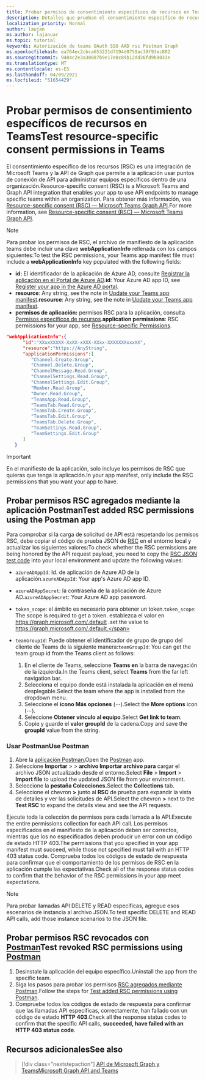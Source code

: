 ```yaml
---
title: Probar permisos de consentimiento específicos de recursos en Teams
description: Detalles que prueban el consentimiento específico de recursos en Teams con Postman
localization_priority: Normal
author: laujan
ms.author: lajanuar
ms.topic: tutorial
keywords: Autorización de teams OAuth SSO AAD rsc Postman Graph
ms.openlocfilehash: ea764ec2cbca653221d7194d0759ac39f93ec802
ms.sourcegitcommit: 9404c2e3a30887b9e17e0c89b12dd26fd9b8033e
ms.translationtype: MT
ms.contentlocale: es-ES
ms.lasthandoff: 04/09/2021
ms.locfileid: "51654429"
---
```

# <a name="test-resource-specific-consent-permissions-in-teams"></a><span data-ttu-id="16f1f-104">Probar permisos de consentimiento específicos de recursos en Teams</span><span class="sxs-lookup"><span data-stu-id="16f1f-104">Test resource-specific consent permissions in Teams</span></span>

<span data-ttu-id="16f1f-105">El consentimiento específico de los recursos (RSC) es una integración de Microsoft Teams y la API de Graph que permite a la aplicación usar puntos de conexión de API para administrar equipos específicos dentro de una organización.</span><span class="sxs-lookup"><span data-stu-id="16f1f-105">Resource-specific consent (RSC) is a Microsoft Teams and Graph API integration that enables your app to use API endpoints to manage specific teams within an organization.</span></span> <span data-ttu-id="16f1f-106">Para obtener más información, vea [Resource-specific consent (RSC) — Microsoft Teams Graph API](resource-specific-consent.md).</span><span class="sxs-lookup"><span data-stu-id="16f1f-106">For more information, see [Resource-specific consent (RSC) — Microsoft Teams Graph API](resource-specific-consent.md).</span></span>

> [!NOTE]
> <span data-ttu-id="16f1f-107">Para probar los permisos de RSC, el archivo de manifiesto de la aplicación teams debe incluir una clave **webApplicationInfo** rellenada con los campos siguientes:</span><span class="sxs-lookup"><span data-stu-id="16f1f-107">To test the RSC permissions, your Teams app manifest file must include a **webApplicationInfo** key populated with the following fields:</span></span>
>
> - <span data-ttu-id="16f1f-108">**id:** El identificador de la aplicación de Azure AD, consulte [Registrar la aplicación en el Portal de Azure AD](resource-specific-consent.md#register-your-app-with-microsoft-identity-platform-via-the-azure-ad-portal).</span><span class="sxs-lookup"><span data-stu-id="16f1f-108">**id**: Your Azure AD app ID, see [Register your app in the Azure AD portal](resource-specific-consent.md#register-your-app-with-microsoft-identity-platform-via-the-azure-ad-portal).</span></span>
> - <span data-ttu-id="16f1f-109">**resource**: Any string, see the note in  [Update your Teams app manifest](resource-specific-consent.md#update-your-teams-app-manifest).</span><span class="sxs-lookup"><span data-stu-id="16f1f-109">**resource**: Any string, see the note in  [Update your Teams app manifest](resource-specific-consent.md#update-your-teams-app-manifest).</span></span>
> - <span data-ttu-id="16f1f-110">**permisos de aplicación:** permisos RSC para la aplicación, consulta [Permisos específicos de recursos](resource-specific-consent.md#resource-specific-permissions).</span><span class="sxs-lookup"><span data-stu-id="16f1f-110">**application permissions**: RSC permissions for  your app, see [Resource-specific Permissions](resource-specific-consent.md#resource-specific-permissions).</span></span>

```json
"webApplicationInfo":{
      "id":"XXxxXXXXX-XxXX-xXXX-XXxx-XXXXXXXxxxXX",
      "resource":"https://AnyString",
      "applicationPermissions":[
         "Channel.Create.Group",
         "Channel.Delete.Group",
         "ChannelMessage.Read.Group",
         "ChannelSettings.Read.Group",
         "ChannelSettings.Edit.Group",
         "Member.Read.Group",
         "Owner.Read.Group",
         "TeamsApp.Read.Group",
         "TeamsTab.Read.Group",
         "TeamsTab.Create.Group",
         "TeamsTab.Edit.Group",
         "TeamsTab.Delete.Group",
         "TeamSettings.Read.Group",
         "TeamSettings.Edit.Group"
      ]
   }
```

> [!IMPORTANT]
> <span data-ttu-id="16f1f-111">En el manifiesto de la aplicación, solo incluye los permisos de RSC que quieras que tenga la aplicación.</span><span class="sxs-lookup"><span data-stu-id="16f1f-111">In your app manifest, only include the RSC permissions that you want your app to have.</span></span>

## <a name="test-added-rsc-permissions-using-the-postman-app"></a><span data-ttu-id="16f1f-112">Probar permisos RSC agregados mediante la aplicación Postman</span><span class="sxs-lookup"><span data-stu-id="16f1f-112">Test added RSC permissions using the Postman app</span></span>

<span data-ttu-id="16f1f-113">Para comprobar si la carga de solicitud de API está respetando los permisos RSC, debe copiar el código de prueba JSON de [RSC](test-rsc-json-file.md) en el entorno local y actualizar los siguientes valores:</span><span class="sxs-lookup"><span data-stu-id="16f1f-113">To check whether the RSC permissions are being honored by the API request payload, you need to copy the [RSC JSON test code](test-rsc-json-file.md) into your local environment and update the following values:</span></span>

* <span data-ttu-id="16f1f-114">`azureADAppId`: Id. de aplicación de Azure AD de la aplicación.</span><span class="sxs-lookup"><span data-stu-id="16f1f-114">`azureADAppId`: Your app's Azure AD app ID.</span></span>
* <span data-ttu-id="16f1f-115">`azureADAppSecret`: la contraseña de la aplicación de Azure AD.</span><span class="sxs-lookup"><span data-stu-id="16f1f-115">`azureADAppSecret`: Your Azure AD app password.</span></span>
* <span data-ttu-id="16f1f-116">`token_scope`: el ámbito es necesario para obtener un token.</span><span class="sxs-lookup"><span data-stu-id="16f1f-116">`token_scope`: The scope is required to get a token.</span></span> <span data-ttu-id="16f1f-117">establezca el valor en https://graph.microsoft.com/.default .</span><span class="sxs-lookup"><span data-stu-id="16f1f-117">set the value to https://graph.microsoft.com/.default.</span></span>
* <span data-ttu-id="16f1f-118">`teamGroupId`: Puede obtener el identificador de grupo de grupo del cliente de Teams de la siguiente manera:</span><span class="sxs-lookup"><span data-stu-id="16f1f-118">`teamGroupId`: You can get the team group id from the Teams client as follows:</span></span>

    1. <span data-ttu-id="16f1f-119">En el cliente de Teams, seleccione **Teams en** la barra de navegación de la izquierda.</span><span class="sxs-lookup"><span data-stu-id="16f1f-119">In the Teams client, select **Teams** from the far left navigation bar.</span></span>
    2. <span data-ttu-id="16f1f-120">Selecciona el equipo donde está instalada la aplicación en el menú desplegable.</span><span class="sxs-lookup"><span data-stu-id="16f1f-120">Select the team where the app is installed from the dropdown menu.</span></span>
    3. <span data-ttu-id="16f1f-121">Seleccione el **icono Más opciones** (&#8943;).</span><span class="sxs-lookup"><span data-stu-id="16f1f-121">Select the **More options** icon (&#8943;).</span></span>
    4. <span data-ttu-id="16f1f-122">Seleccione **Obtener vínculo al equipo**.</span><span class="sxs-lookup"><span data-stu-id="16f1f-122">Select **Get link to team**.</span></span> 
    5. <span data-ttu-id="16f1f-123">Copie y guarde el **valor groupId** de la cadena.</span><span class="sxs-lookup"><span data-stu-id="16f1f-123">Copy and save the **groupId** value from the string.</span></span>

### <a name="use-postman"></a><span data-ttu-id="16f1f-124">Usar Postman</span><span class="sxs-lookup"><span data-stu-id="16f1f-124">Use Postman</span></span>

1. <span data-ttu-id="16f1f-125">Abre la [aplicación Postman.](https://www.postman.com)</span><span class="sxs-lookup"><span data-stu-id="16f1f-125">Open the [Postman](https://www.postman.com) app.</span></span>
2. <span data-ttu-id="16f1f-126">Seleccione **Importar**  >    >  **archivo Importar archivo para** cargar el archivo JSON actualizado desde el entorno.</span><span class="sxs-lookup"><span data-stu-id="16f1f-126">Select **File** > **Import** > **Import file** to upload the updated JSON file from your environment.</span></span>  
3. <span data-ttu-id="16f1f-127">Seleccione la **pestaña Colecciones.**</span><span class="sxs-lookup"><span data-stu-id="16f1f-127">Select the **Collections** tab.</span></span> 
4. <span data-ttu-id="16f1f-128">Seleccione el chevron **>** junto al **RSC** de prueba para expandir la vista de detalles y ver las solicitudes de API.</span><span class="sxs-lookup"><span data-stu-id="16f1f-128">Select the chevron **>** next to the **Test RSC** to expand the details view and see the API requests.</span></span>

<span data-ttu-id="16f1f-129">Ejecute toda la colección de permisos para cada llamada a la API.</span><span class="sxs-lookup"><span data-stu-id="16f1f-129">Execute the entire permissions collection for each API call.</span></span> <span data-ttu-id="16f1f-130">Los permisos especificados en el manifiesto de la aplicación deben ser correctos, mientras que los no especificados deben producir un error con un código de estado HTTP 403.</span><span class="sxs-lookup"><span data-stu-id="16f1f-130">The permissions that you specified in your app manifest must succeed, while those not specified must fail with an HTTP 403 status code.</span></span> <span data-ttu-id="16f1f-131">Comprueba todos los códigos de estado de respuesta para confirmar que el comportamiento de los permisos de RSC en la aplicación cumple las expectativas.</span><span class="sxs-lookup"><span data-stu-id="16f1f-131">Check all of the response status codes to confirm that the behavior of the RSC permissions in your app meet expectations.</span></span>

> [!NOTE]
> <span data-ttu-id="16f1f-132">Para probar llamadas API DELETE y READ específicas, agregue esos escenarios de instancia al archivo JSON.</span><span class="sxs-lookup"><span data-stu-id="16f1f-132">To test specific DELETE and READ API calls, add those instance scenarios to the JSON file.</span></span>

## <a name="test-revoked-rsc-permissions-using-postman"></a><span data-ttu-id="16f1f-133">Probar permisos RSC revocados con [Postman](https://www.postman.com/)</span><span class="sxs-lookup"><span data-stu-id="16f1f-133">Test revoked RSC permissions using [Postman](https://www.postman.com/)</span></span>

1. <span data-ttu-id="16f1f-134">Desinstale la aplicación del equipo específico.</span><span class="sxs-lookup"><span data-stu-id="16f1f-134">Uninstall the app from the specific team.</span></span>
2. <span data-ttu-id="16f1f-135">Siga los pasos para probar los permisos [RSC agregados mediante Postman](#test-added-rsc-permissions-using-the-postman-app).</span><span class="sxs-lookup"><span data-stu-id="16f1f-135">Follow the steps for [Test added RSC permissions using Postman](#test-added-rsc-permissions-using-the-postman-app).</span></span>
3. <span data-ttu-id="16f1f-136">Compruebe todos los códigos de estado de respuesta para confirmar que las llamadas API específicas, correctamente, han fallado con un código de estado **HTTP 403**.</span><span class="sxs-lookup"><span data-stu-id="16f1f-136">Check all the response status codes to confirm that the specific API calls, **succeeded, have failed with an HTTP 403 status code**.</span></span>

## <a name="see-also"></a><span data-ttu-id="16f1f-137">Recursos adicionales</span><span class="sxs-lookup"><span data-stu-id="16f1f-137">See also</span></span>

> [!div class="nextstepaction"]
> [<span data-ttu-id="16f1f-138">API de Microsoft Graph y Teams</span><span class="sxs-lookup"><span data-stu-id="16f1f-138">Microsoft Graph API and Teams</span></span>](/graph/api/resources/teams-api-overview?view=graph-rest-1.0&preserve-view=true)

